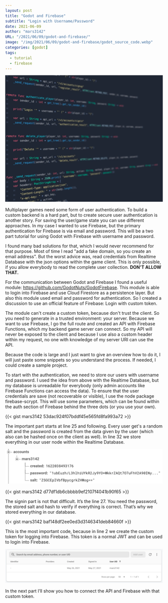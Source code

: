 ```yaml
---
layout: post
title: "Godot and Firebase"
subtitle: "Login with Username/Password"
date: 2021-06-09
author: "mars3142"
URL: "/2021/06/09/godot-and-firebase/"
image: "/img/2021/06/09/godot-and-firebase/godot_source_code.webp"
categories: [godot]
tags:
  - tutorial
  - firebase
---
```


![Godot source code](/img/2021/06/09/godot-and-firebase/godot_source_code.webp)

Multiplayer games need some form of user authentication. To build a custom backend is a hard part, but to create secure user authentication is another story. For saving the user/game state you can use different approaches. In my case I wanted to use Firebase, but the primary authentication for Firebase is via email and password. This will be a two part tutorial for using Godot with Firebase with username and password.

I found many bad solutions for that, which I would never recommend for that purpose. Most of time I read "add a fake domain, so you create an email address". But the worst advice was, read credentials from Realtime Database with the json options within the game client. This is only possible, if you allow everybody to read the complete user collection. **DON'T ALLOW THAT.**

For the communication between Godot and Firebase I found a useful module: https://github.com/GodotNuts/GodotFirebase. This module is able to login into Firebase and use Cloud Firestore as a persistence layer. But also this module used email and password for authentication. So I created a discussion to use an official feature of Firebase: Login with custom token.

The module can't create a custom token, because don't trust the client. So you need to generate in a trusted environment: your server. Because we want to use Firebase, I go the full route and created an API with Firebase Functions, which my backend game server can connect. So my API will never be exposed to the client and because I use also a custom header within my request, no one with knowledge of my server URI can use the API.

Because the code is large and I just want to give an overview how to do it, I will just paste some snippets so you understand the process. If needed, I could create a sample project.

To start with the authentication, we need to store our users with username and password. I used the idea from above with the Realtime Database, but my database is unreadable for everybody (only admin accounts like Firebase Functions can access the data). To ensure that the user credentials are save (not recoverable or visible), I use the node package firebase-scrypt. This will use some parameters, which can be found within the auth section of Firebase behind the three dots (or you use your own).

{{< gist mars3142 53dac924f07bddf45e565fd8fa993a72 >}}

The important part starts at line 25 and following. Every user get's a random salt and the password is created from the data given by the user (which also can be hashed once on the client as well). In line 32 we store everything in our user node within the Realtime Database.

![Firebase Realtime Database](/img/2021/06/09/godot-and-firebase/firebase_user.webp)

{{< gist mars3142 d77df1db6cbbbb9ef2107f4041b90f65 >}}

The signin part is not that difficult. It’s the line 27. You need the password, the stored salt and hash to verify if everything is correct. That’s why we stored everything in our database.

{{< gist mars3142 baf148df2ee0ed3d3146341deb84660f >}}

This is the most important code, because in line 2 we create the custom token for logging into Firebase. This token is a normal JWT and can be used to login into Firebase.

![Firebase Auth](/img/2021/06/09/godot-and-firebase/firebase_auth.webp)

In the next part I’ll show you how to connect the API and Firebase with that custom token.
